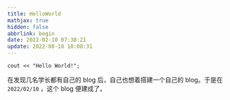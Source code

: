 ```yaml
---
title: HelloWorld
mathjax: true
hidden: false
abbrlink: begin
date: 2022-02-10 07:38:21
update: 2022-08-18 18:08:31
---
```


`cout << "Hello World!";`

<!-- more -->

在发现几名学长都有自己的 blog 后，自己也想着搭建一个自己的 blog。于是在 `2022/02/10` ，这个 blog 便建成了。



